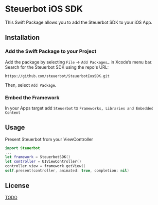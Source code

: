 # Steuerbot iOS SDK

This Swift Package allows you to add the Steuerbot SDK to your iOS App.

## Installation

### Add the Swift Package to your Project
Add the package by selecting `File` → `Add Packages…` in Xcode’s menu bar. Search for the Steuerbot SDK using the repo's URL:

```console
https://github.com/steuerbot/SteuerbotIosSDK.git
```

Then, select `Add Package`.

### Embed the Framework

In your Apps target add `Steuerbot` to `Frameworks, Libraries and Embedded Content` 


## Usage

Present Steuerbot from your ViewController
```swift
import Steuerbot
...
let framework = SteuerbotSDK()
let controller = UIViewController()
controller.view = framework.getView()
self.present(controller, animated: true, completion: nil)
```

## License
[TODO](https://todo.de)
